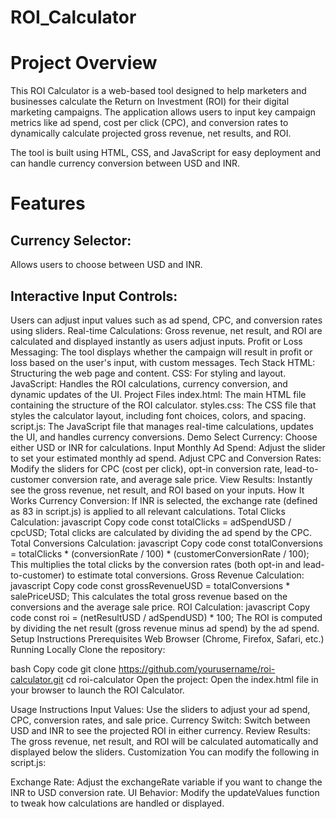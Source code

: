 # ROI_Calculator

# Project Overview

This ROI Calculator is a web-based tool designed to help marketers and businesses calculate the Return on Investment (ROI) for their digital marketing campaigns. The application allows users to input key campaign metrics like ad spend, cost per click (CPC), and conversion rates to dynamically calculate projected gross revenue, net results, and ROI.

The tool is built using HTML, CSS, and JavaScript for easy deployment and can handle currency conversion between USD and INR.

# Features

## Currency Selector: 
Allows users to choose between USD and INR.
## Interactive Input Controls: 
Users can adjust input values such as ad spend, CPC, and conversion rates using sliders.
Real-time Calculations: Gross revenue, net result, and ROI are calculated and displayed instantly as users adjust inputs.
Profit or Loss Messaging: The tool displays whether the campaign will result in profit or loss based on the user's input, with custom messages.
Tech Stack
HTML: Structuring the web page and content.
CSS: For styling and layout.
JavaScript: Handles the ROI calculations, currency conversion, and dynamic updates of the UI.
Project Files
index.html: The main HTML file containing the structure of the ROI calculator.
styles.css: The CSS file that styles the calculator layout, including font choices, colors, and spacing.
script.js: The JavaScript file that manages real-time calculations, updates the UI, and handles currency conversions.
Demo
Select Currency: Choose either USD or INR for calculations.
Input Monthly Ad Spend: Adjust the slider to set your estimated monthly ad spend.
Adjust CPC and Conversion Rates: Modify the sliders for CPC (cost per click), opt-in conversion rate, lead-to-customer conversion rate, and average sale price.
View Results: Instantly see the gross revenue, net result, and ROI based on your inputs.
How It Works
Currency Conversion: If INR is selected, the exchange rate (defined as 83 in script.js) is applied to all relevant calculations.
Total Clicks Calculation:
javascript
Copy code
const totalClicks = adSpendUSD / cpcUSD;
Total clicks are calculated by dividing the ad spend by the CPC.
Total Conversions Calculation:
javascript
Copy code
const totalConversions = totalClicks * (conversionRate / 100) * (customerConversionRate / 100);
This multiplies the total clicks by the conversion rates (both opt-in and lead-to-customer) to estimate total conversions.
Gross Revenue Calculation:
javascript
Copy code
const grossRevenueUSD = totalConversions * salePriceUSD;
This calculates the total gross revenue based on the conversions and the average sale price.
ROI Calculation:
javascript
Copy code
const roi = (netResultUSD / adSpendUSD) * 100;
The ROI is computed by dividing the net result (gross revenue minus ad spend) by the ad spend.
Setup Instructions
Prerequisites
Web Browser (Chrome, Firefox, Safari, etc.)
Running Locally
Clone the repository:

bash
Copy code
git clone https://github.com/yourusername/roi-calculator.git
cd roi-calculator
Open the project: Open the index.html file in your browser to launch the ROI Calculator.

Usage Instructions
Input Values: Use the sliders to adjust your ad spend, CPC, conversion rates, and sale price.
Currency Switch: Switch between USD and INR to see the projected ROI in either currency.
Review Results: The gross revenue, net result, and ROI will be calculated automatically and displayed below the sliders.
Customization
You can modify the following in script.js:

Exchange Rate: Adjust the exchangeRate variable if you want to change the INR to USD conversion rate.
UI Behavior: Modify the updateValues function to tweak how calculations are handled or displayed.
